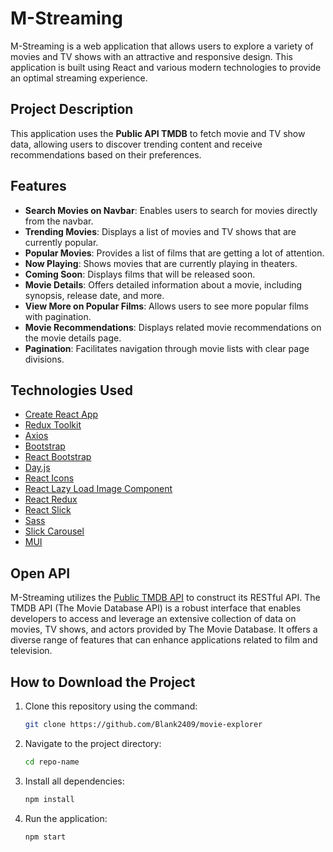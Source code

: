 # M-Streaming

M-Streaming is a web application that allows users to explore a variety of movies and TV shows with an attractive and responsive design. This application is built using React and various modern technologies to provide an optimal streaming experience.

## Project Description

This application uses the **Public API TMDB** to fetch movie and TV show data, allowing users to discover trending content and receive recommendations based on their preferences.

## Features

- **Search Movies on Navbar**: Enables users to search for movies directly from the navbar.
- **Trending Movies**: Displays a list of movies and TV shows that are currently popular.
- **Popular Movies**: Provides a list of films that are getting a lot of attention.
- **Now Playing**: Shows movies that are currently playing in theaters.
- **Coming Soon**: Displays films that will be released soon.
- **Movie Details**: Offers detailed information about a movie, including synopsis, release date, and more.
- **View More on Popular Films**: Allows users to see more popular films with pagination.
- **Movie Recommendations**: Displays related movie recommendations on the movie details page.
- **Pagination**: Facilitates navigation through movie lists with clear page divisions.

## Technologies Used

- [Create React App](https://reactjs.org/docs/create-a-new-react-app.html)
- [Redux Toolkit](https://redux-toolkit.js.org/)
- [Axios](https://axios-http.com/)
- [Bootstrap](https://getbootstrap.com/)
- [React Bootstrap](https://react-bootstrap.github.io/)
- [Day.js](https://day.js.org/)
- [React Icons](https://react-icons.github.io/react-icons/)
- [React Lazy Load Image Component](https://github.com/xuhao/react-lazy-load-image-component)
- [React Redux](https://react-redux.js.org/)
- [React Slick](https://react-slick.neostack.com/)
- [Sass](https://sass-lang.com/)
- [Slick Carousel](https://kenwheeler.github.io/slick/)
- [MUI](https://mui.com/)


## Open API

M-Streaming utilizes the [Public TMDB API](https://www.themoviedb.org/documentation/api) to construct its RESTful API. The TMDB API (The Movie Database API) is a robust interface that enables developers to access and leverage an extensive collection of data on movies, TV shows, and actors provided by The Movie Database. It offers a diverse range of features that can enhance applications related to film and television.

## How to Download the Project

1. Clone this repository using the command:
   ```bash
   git clone https://github.com/Blank2409/movie-explorer
   ```
2. Navigate to the project directory:
   ```bash
   cd repo-name
   ```
3. Install all dependencies:
   ```bash
   npm install
   ```
4. Run the application:
   ```bash
   npm start
   ```
